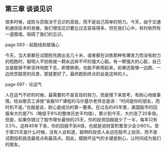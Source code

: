 ## 第三章 谈谈见识

很多时候，成败与否取决于见识的高低，而不是自己简单的努力。今天，由于交通和通信技术的发展，我们增加见识要比过去容易得多。但在我们心中，有时依然有一道围墙，阻碍了我们的见识。

page 093 - 起跑线和玻璃心

今天，当大家都在试图抢先跑出去几十米，或者都在训练那种有爆发力而没有耐力的短跑时，聪明人不妨练就一颗永远摔不坏的强大心脏。有一颗强大的心脏，自己总是能够不断坚持地跑下去，即使跌倒，也能不断爬起来。如果还能够一边跑，一边欣赏路旁的风景，那就更好了。最终跑到终点的会是这样的人。

page 097 - 论运气

人在运气不好的时候，最需要的不是盲目的努力，而是慢下来思考，有耐心地做事情。给谷歌员工讲授“金融101”课程的马尔基尔老师总是讲：“时间是你的朋友，而时机不是。”也就是说，耐心是成功的第一要素。在过去的45年里，美国股市的回报率大约是7%（略低于8%的整体历史平均值），累计到今天，大约涨了20多倍。但是，如果你错过了股市增长最快的25天，你的投资回报就少了一半，每年只有3.5%，这样45年下来，你的回报不到4倍，也就是说财富积累至少会少80%。至于那25天是什么时候，没有人会知道，聪明的投资人永远在股市上投资，而不是试图投机挑选最低点和最高点。因此，摆脱坏运气的关键是耐心，让时间成为我们的朋友。

